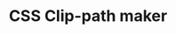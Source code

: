 ---
title: 'CSS Clip-path maker'
description: 'The clip-path property allows you to make complex shapes in CSS by clipping an element to a basic shape (circle, ellipse, polygon, or inset), or to an SVG source.'
link: 'https://bennettfeely.com/clippy/'
imageURL: 'https://res.cloudinary.com/dc6mrv5cb/image/upload/v1697323020/personal-resources/css/bennettfeely.com_clippy__ywespb.png'
---